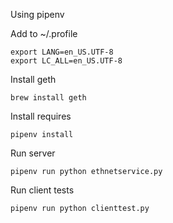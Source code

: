 Using  pipenv


Add to ~/.profile

```
export LANG=en_US.UTF-8
export LC_ALL=en_US.UTF-8
```

Install geth

```
brew install geth
```


Install requires

```
pipenv install
```


Run server

```
pipenv run python ethnetservice.py
```

Run client tests

```
pipenv run python clienttest.py
```
